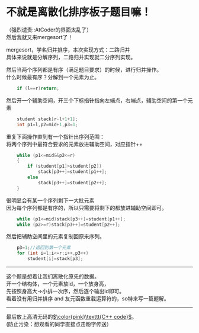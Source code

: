 # 不就是离散化排序板子题目嘛！  
（强烈谴责::AtCoder的界面太乱了）  
然后我就又来mergesort了！  

mergesort，学名归并排序，本次实现方式：二路归并  
具体来说就是分解序列，二路归并实现就二分序列实现。  

然后当两个序列都是有序（满足题目要求）的时候，进行归并操作。  
什么时候最有序？分解到一个元素为止。  
```cpp
    if (l==r)return;
```
然后开一个辅助空间，开三个下标~~指针~~指向左端点，右端点，辅助空间的第一个元素   
```cpp
    student stack[r-l+1+1];
    int p1=l,p2=mid+1,p3=1;
```
重复下面操作直到有一个指针出序列范围：  
将两个序列中最符合要求的元素放进辅助空间，对应指针++
```cpp
    while (p1<=mid&&p2<=r)
    {
        if (student[p1]>student[p2])
            stack[p3++]=student[p1++];
        else
            stack[p3++]=student[p2++];
    }
```
很明显会有某一个序列剩下一大批元素  
因为每个序列都是有序的，所以只需要将剩下的都放进辅助空间即可。
```cpp
    while (p1<=mid)stack[p3++]=student[p1++];
    while (p2>=r)stack[p3++]=student[p2++];
```
然后把辅助空间里的元素复制回原来序列。
```cpp
    p3=1;//返回到第一个元素
    for (int i=l;i<=r;i++,p3++)
        student[i]=stack[p3];
```

------

这个题是想着让我们离散化原先的数据。  
开一个结构体，一个元素放id，一个放身高，  
先按照身高大->小排一次序，然后逐个输出id即可。  
看着没有用归并排序 and 友元函数重载运算符的，so特来写一篇题解。

------

最后放上高清无码的[$\color{pink}\texttt{C++ code}$](https://www.luogu.org/paste/tq182b6j)。  
(防止污染：想观看的同学直接点击粉字传送）
